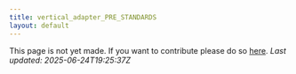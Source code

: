 ```yaml
---
title: vertical_adapter_PRE_STANDARDS
layout: default
---
```


This page is not yet made. If you want to contribute please do so [here](https://github.com/CrazyH2/Bigstone/blob/wiki/components/vertical_adapter_PRE_STANDARDS.md).
_Last updated: 2025-06-24T19:25:37Z_
